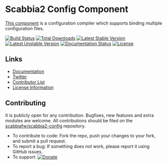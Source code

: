 # Scabbia2 Config Component

[This component](https://github.com/scabbiafw/scabbia2-config/) is a configuration compiler which supports binding multiple configuration files.

[![Build Status](https://travis-ci.org/scabbiafw/scabbia2-config.png?branch=master)](https://travis-ci.org/scabbiafw/scabbia2-config)
[![Total Downloads](https://poser.pugx.org/scabbiafw/scabbia2-config/downloads.png)](https://packagist.org/packages/scabbiafw/scabbia2-config)
[![Latest Stable Version](https://poser.pugx.org/scabbiafw/scabbia2-config/v/stable)](https://packagist.org/packages/scabbiafw/scabbia2-config)
[![Latest Unstable Version](https://poser.pugx.org/scabbiafw/scabbia2-config/v/unstable)](https://packagist.org/packages/scabbiafw/scabbia2-config)
[![Documentation Status](https://readthedocs.org/projects/scabbia2-documentation/badge/?version=latest)](http://docs.scabbiafw.com/)
[![License](https://poser.pugx.org/scabbiafw/scabbia2-config/license.png)](https://packagist.org/packages/scabbiafw/scabbia2-config)

## Links
- [Documentation](http://docs.scabbiafw.com/)
- [Twitter](https://twitter.com/scabbiafw)
- [Contributor List](contributors.md)
- [License Information](LICENSE)


## Contributing
It is publicly open for any contribution. Bugfixes, new features and extra modules are welcome. All contributions should be filed on the [scabbiafw/scabbia2-config](https://github.com/scabbiafw/scabbia2-config) repository.

* To contribute to code: Fork the repo, push your changes to your fork, and submit a pull request.
* To report a bug: If something does not work, please report it using GitHub issues.
* To support: [![Donate](https://www.paypalobjects.com/en_US/i/btn/btn_donate_LG.gif)](https://www.paypal.com/cgi-bin/webscr?cmd=_s-xclick&hosted_button_id=BXNMWG56V6LYS)
